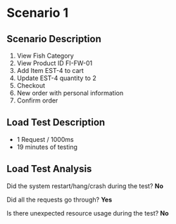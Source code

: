 # Scenario 1

## Scenario Description
1. View Fish Category
2. View Product ID FI-FW-01
3. Add Item EST-4 to cart
4. Update EST-4 quantity to 2
5. Checkout
6. New order with personal information
7. Confirm order

## Load Test Description
- 1 Request / 1000ms
- 19 minutes of testing

## Load Test Analysis

Did the system restart/hang/crash during the test? **No**

Did all the requests go through? **Yes**

Is there unexpected resource usage during the test? **No**
